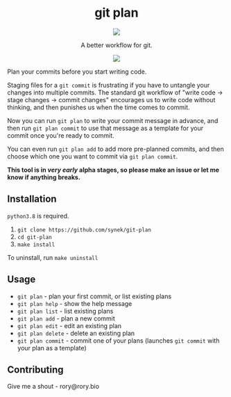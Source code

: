 <h1 align="center">git plan</h1>
<p align="center">
  <img src="https://github.com/synek/git-plan/workflows/Full%20Tests/badge.svg">
</p>
<p align="center">
A better workflow for git.
</p>

<p align="center">
  <img src="https://user-images.githubusercontent.com/9436784/110201184-ae83e280-7e59-11eb-82a0-7b205d8a725b.png">
</p>

<p>
    Plan your commits before you start writing code.
</p>

<p>
    Staging files for a <code>git commit</code> is frustrating if you have to untangle your changes into
    multiple commits. The standard git workflow of "write code -> stage changes -> commit changes" encourages us to
    write code without thinking, and then punishes us when the time comes to commit.
</p>
<p>
    Now you can run <code>git plan</code> to write your commit message in advance, and then run <code>git plan commit</code>
    to use that message as a template for your commit once you're ready to commit.
</p>
<p>
    You can even run <code>git plan add</code> to add more pre-planned commits, and then choose which one you want to
    commit via <code>git plan commit</code>.
</p>
<p>
    <b>This tool is in <i>very early</i> alpha stages, so please make an issue or let me know if anything breaks.</b>
</p>

<h2>Installation</h2>
<p><code>python3.8</code> is required.</p>
<ol>
    <li><code>git clone https://github.com/synek/git-plan</code></li>
    <li><code>cd git-plan</code></li>
    <li><code>make install</code></li>
</ol>
<p>
    To uninstall, run <code>make uninstall</code>
</p>

<h2>Usage</h2>
<ul>
    <li><code>git plan</code> - plan your first commit, or list existing plans</li>
    <li><code>git plan help</code> - show the help message</li>
    <li><code>git plan list</code> - list existing plans</li>
    <li><code>git plan add</code> - plan a new commit</li>
    <li><code>git plan edit</code> - edit an existing plan</li>
    <li><code>git plan delete</code> - delete an existing plan</li>
    <li><code>git plan commit</code> - commit one of your plans (launches <code>git commit</code> with your plan as a template)</li>
</ul>

<h2>Contributing</h2>
<p>Give me a shout - rory@rory.bio</p>
